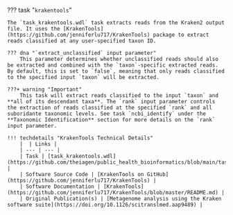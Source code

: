 ??? task "`krakentools`"

    The `task_krakentools.wdl` task extracts reads from the Kraken2 output file. It uses the [KrakenTools](https://github.com/jenniferlu717/KrakenTools) package to extract reads classified at any user-specified taxon ID.

<!-- if: theiaviral -->
    ??? dna "`extract_unclassified` input parameter"
        This parameter determines whether unclassified reads should also be extracted and combined with the `taxon`-specific extracted reads. By default, this is set to `false`, meaning that only reads classified to the specified input `taxon` will be extracted.

    ???+ warning "Important"
        This task will extract reads classified to the input `taxon` and **all of its descendant taxa**. The `rank` input parameter controls the extraction of reads classified at the specified `rank` and all suboridante taxonomic levels. See task `ncbi_identify` under the **Taxonomic Identification** section for more details on the `rank` input parameter.
<!-- endif -->

    !!! techdetails "KrakenTools Technical Details"
        |  | Links |
        | --- | --- |
        | Task | [task_krakentools.wdl](https://github.com/theiagen/public_health_bioinformatics/blob/main/tasks/taxon_id/task_krakentools.wdl) |
        | Software Source Code | [KrakenTools on GitHub](https://github.com/jenniferlu717/KrakenTools) |
        | Software Documentation | [KrakenTools](https://github.com/jenniferlu717/KrakenTools/blob/master/README.md) |
        | Original Publication(s) | [Metagenome analysis using the Kraken software suite](https://doi.org/10.1126/scitranslmed.aap9489) |